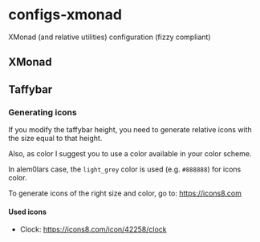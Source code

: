 # configs-xmonad

XMonad (and relative utilities) configuration (fizzy compliant)

## XMonad

## Taffybar

### Generating icons

If you modify the taffybar height, you need to generate relative icons with the size equal to that height.

Also, as color I suggest you to use a color available in your color scheme.

In alem0lars case, the `light_grey` color is used (e.g. `#888888`) for icons
color.

To generate icons of the right size and color, go to: https://icons8.com

#### Used icons

* Clock: https://icons8.com/icon/42258/clock
